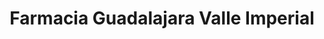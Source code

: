 ---
title: "Farmacia Guadalajara Valle Imperial"
url: /nuevo-mexico/farmacia-guadalajara-valle-imperial/
shop: Drogerie
---